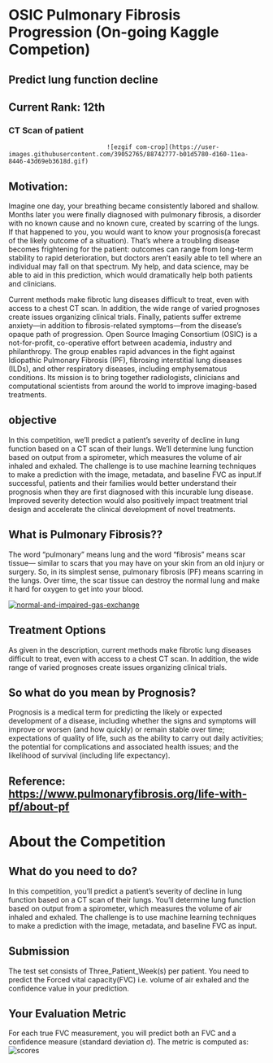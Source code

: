 # OSIC Pulmonary Fibrosis Progression (On-going Kaggle Competion)
## Predict lung function decline
## Current Rank: 12th

### CT Scan of patient 
                               ![ezgif com-crop](https://user-images.githubusercontent.com/39052765/88742777-b01d5780-d160-11ea-8446-43d69eb3618d.gif)

## Motivation:
Imagine one day, your breathing became consistently labored and shallow. Months later you were finally diagnosed with pulmonary fibrosis, a disorder with no known cause and 
no known cure, created by scarring of the lungs. If that happened to you, you would want to know your prognosis(a forecast of the likely outcome of a situation). That’s where a 
troubling disease becomes frightening for the patient: outcomes can range from long-term stability to rapid deterioration, but doctors aren’t easily able to tell where an 
individual may fall on that spectrum. My help, and data science, may be able to aid in this prediction, which would dramatically help both patients and clinicians.

Current methods make fibrotic lung diseases difficult to treat, even with access to a chest CT scan. In addition, the wide range of varied prognoses create issues organizing 
clinical trials. Finally, patients suffer extreme anxiety—in addition to fibrosis-related symptoms—from the disease’s opaque path of progression. Open Source Imaging Consortium 
(OSIC) is a not-for-profit, co-operative effort between academia, industry and philanthropy. The group enables rapid advances in the fight against Idiopathic Pulmonary 
Fibrosis (IPF), fibrosing interstitial lung diseases (ILDs), and other respiratory diseases, including emphysematous conditions. Its mission is to bring together radiologists, 
clinicians and computational scientists from around the world to improve imaging-based treatments.

## objective
In this competition, we’ll predict a patient’s severity of decline in lung function based on a CT scan of their lungs. We’ll determine lung function based on output from a 
spirometer, which measures the volume of air inhaled and exhaled. The challenge is to use machine learning techniques to make a prediction with the image, metadata, 
and baseline FVC as input.If successful, patients and their families would better understand their prognosis when they are first diagnosed with this incurable lung disease. 
Improved severity detection would also positively impact treatment trial design and accelerate the clinical development of novel treatments.

## What is Pulmonary Fibrosis??
The word “pulmonary” means lung and the word “fibrosis” means scar tissue— similar to scars that you may have on your skin from an old injury or surgery. So, in its simplest 
sense, pulmonary fibrosis (PF) means scarring in the lungs. Over time, the scar tissue can destroy the normal lung and make it hard for oxygen to get into your blood.

[![normal-and-impaired-gas-exchange](https://user-images.githubusercontent.com/39052765/88479760-1e9ac380-cf6f-11ea-9101-2bc73422b3bb.png)](url)

## Treatment Options
As given in the description, current methods make fibrotic lung diseases difficult to treat, even with access to a chest CT scan. In addition, the wide range of varied prognoses
create issues organizing clinical trials.

## So what do you mean by Prognosis?
Prognosis is a medical term for predicting the likely or expected development of a disease, including whether the signs and symptoms will improve or worsen (and how quickly) or
remain stable over time; expectations of quality of life, such as the ability to carry out daily activities; the potential for complications and associated health issues; and the likelihood of survival (including life expectancy).

## Reference: https://www.pulmonaryfibrosis.org/life-with-pf/about-pf

# About the Competition
## What do you need to do?
In this competition, you’ll predict a patient’s severity of decline in lung function based on a CT scan of their lungs. You’ll determine lung function based on output from a
spirometer, which measures the volume of air inhaled and exhaled. The challenge is to use machine learning techniques to make a prediction with the image, metadata, and baseline FVC as input.

## Submission
The test set consists of Three_Patient_Week(s) per patient. You need to predict the Forced vital capacity(FVC) i.e. volume of air exhaled and the confidence value in your prediction.

## Your Evaluation Metric
For each true FVC measurement, you will predict both an FVC and a confidence measure (standard deviation σ). The metric is computed as:
![scores](https://user-images.githubusercontent.com/39052765/88480298-e5fce900-cf72-11ea-8d78-bcf5cbd03c19.jpg)


